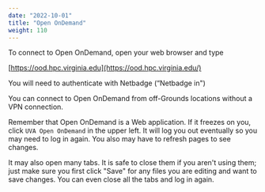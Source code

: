 ```yaml
---
date: "2022-10-01"
title: "Open OnDemand"
weight: 110
---
```


To connect to Open OnDemand, open your web browser and type

[https://ood.hpc.virginia.edu](https://ood.hpc.virginia.edu/)

You will need to authenticate with Netbadge (“Netbadge in")

You can connect to Open OnDemand from off-Grounds locations without a VPN connection.

Remember that Open OnDemand is a Web application.  If it freezes on you, click `UVA Open OnDemand` in the upper left.  It will log you out eventually so you may need to log in again.  You also may have to refresh pages to see changes.

It may also open many tabs.  It is safe to close them if you aren't using them; just make sure you first click "Save" for any files you are editing and want to save changes.  You can even close all the tabs and log in again.
